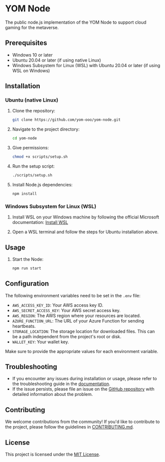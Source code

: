 # YOM Node

The public node.js implementation of the YOM Node to support cloud gaming for the metaverse.

## Prerequisites

- Windows 10 or later
- Ubuntu 20.04 or later (if using native Linux)
- Windows Subsystem for Linux (WSL) with Ubuntu 20.04 or later (if using WSL on Windows)

## Installation

### Ubuntu (native Linux)

1. Clone the repository:
   ```bash
   git clone https://github.com/yom-ooo/yom-node.git
   ```

2. Navigate to the project directory:
   ```bash
   cd yom-node
   ```

3. Give permissions:
   ```bash
   chmod +x scripts/setup.sh
   ```

   

3. Run the setup script:
   ```bash
   ./scripts/setup.sh
   ```

4. Install Node.js dependencies:
   ```bash
   npm install
   ```

### Windows Subsystem for Linux (WSL)

1. Install WSL on your Windows machine by following the official Microsoft documentation: [Install WSL](https://docs.microsoft.com/en-us/windows/wsl/install-win10)

2. Open a WSL terminal and follow the steps for Ubuntu installation above.

## Usage

1. Start the Node:
   ```bash
   npm run start
   ```

## Configuration

The following environment variables need to be set in the `.env` file:

- `AWS_ACCESS_KEY_ID`: Your AWS access key ID.
- `AWS_SECRET_ACCESS_KEY`: Your AWS secret access key.
- `AWS_REGION`: The AWS region where your resources are located.
- `AZURE_FUNCTION_URL`: The URL of your Azure Function for sending heartbeats.
- `STORAGE_LOCATION`: The storage location for downloaded files. This can be a path independent from the project's root or disk.
- `WALLET_KEY`: Your wallet key.

Make sure to provide the appropriate values for each environment variable.

## Troubleshooting

- If you encounter any issues during installation or usage, please refer to the troubleshooting guide in the [documentation](docs/troubleshooting.md).
- If the issue persists, please file an issue on the [GitHub repository](https://github.com/yourusername/yom-Node/issues) with detailed information about the problem.

## Contributing

We welcome contributions from the community! If you'd like to contribute to the project, please follow the guidelines in [CONTRIBUTING.md](CONTRIBUTING.md).

## License

This project is licensed under the [MIT License](LICENSE).